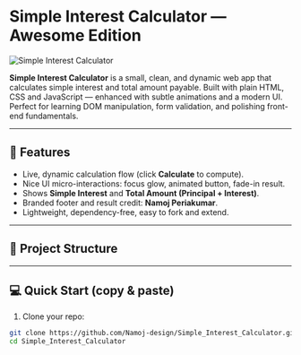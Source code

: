 # Simple Interest Calculator — Awesome Edition

![Simple Interest Calculator](assets/screenshot-placeholder.png)

**Simple Interest Calculator** is a small, clean, and dynamic web app that calculates simple interest and total amount payable. Built with plain HTML, CSS and JavaScript — enhanced with subtle animations and a modern UI. Perfect for learning DOM manipulation, form validation, and polishing front-end fundamentals.

---

## 🚀 Features

- Live, dynamic calculation flow (click **Calculate** to compute).
- Nice UI micro-interactions: focus glow, animated button, fade-in result.
- Shows **Simple Interest** and **Total Amount (Principal + Interest)**.
- Branded footer and result credit: **Namoj Periakumar**.
- Lightweight, dependency-free, easy to fork and extend.

---

## 🧭 Project Structure

---

## 💻 Quick Start (copy & paste)

1. Clone your repo:
```bash
git clone https://github.com/Namoj-design/Simple_Interest_Calculator.git
cd Simple_Interest_Calculator
